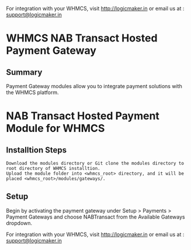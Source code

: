 For integration with your WHMCS, visit http://logicmaker.in or email us at : support@logicmaker.in

# WHMCS NAB Transact Hosted Payment Gateway

## Summary

Payment Gateway modules allow you to integrate payment solutions with the WHMCS platform.

# NAB Transact Hosted Payment Module for WHMCS

## Installtion Steps

    Download the modules directory or Git clone the modules directory to root directory of WHMCS installtion.
    Upload the module folder into <whmcs_root> directory, and it will be placed <whmcs_root>/modules/gateways/.

## Setup

Begin by activating the payment gateway under Setup > Payments > Payment Gateways and choose NABTransact from the Available Gateways dropdown.


For integration with your WHMCS, visit http://logicmaker.in or email us at : support@logicmaker.in
